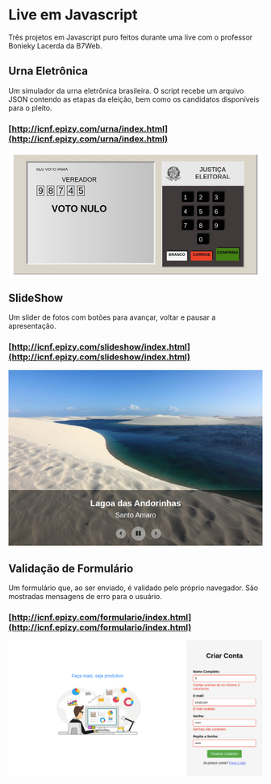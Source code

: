 # Live em Javascript

Três projetos em Javascript puro feitos durante uma live com o professor Bonieky Lacerda da B7Web.

## Urna Eletrônica

Um simulador da urna eletrônica brasileira. O script recebe um arquivo JSON contendo as etapas da eleição, bem como os candidatos disponíveis para o pleito.

### [http://icnf.epizy.com/urna/index.html](http://icnf.epizy.com/urna/index.html)
![Urna Eletrônica](-eletronica/screenshot.jpg)

## SlideShow

Um slider de fotos com botões para avançar, voltar e pausar a apresentação.

### [http://icnf.epizy.com/slideshow/index.html](http://icnf.epizy.com/slideshow/index.html)
![SlideShow](slideshow/screenshot.jpg)

## Validação de Formulário

Um formulário que, ao ser enviado, é validado pelo próprio navegador. São mostradas mensagens de erro para o usuário.

### [http://icnf.epizy.com/formulario/index.html](http://icnf.epizy.com/formulario/index.html)
![Formulário](formulario/screenshot.jpg)
